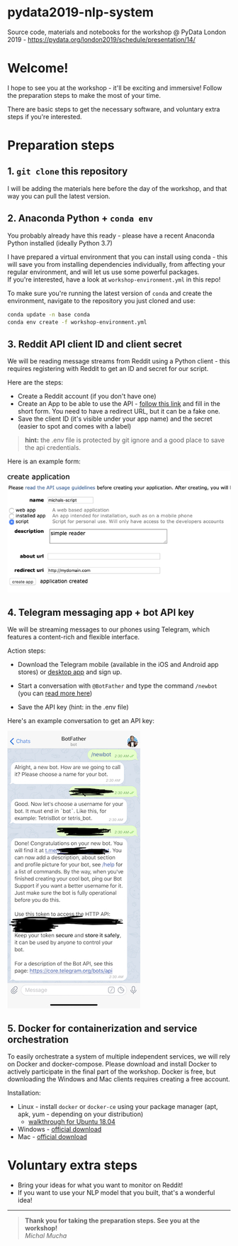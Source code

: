 # pydata2019-nlp-system
Source code, materials and notebooks for the workshop @ PyData London 2019 - https://pydata.org/london2019/schedule/presentation/14/

# Welcome!

I hope to see you at the workshop - it'll be exciting and immersive! Follow the preparation steps to make the most of your time.

There are basic steps to get the necessary software, and voluntary extra steps if you're interested.

# Preparation steps

## 1. `git clone` this repository

I will be adding the materials here before the day of the workshop, and that way you can pull the latest version.

## 2. Anaconda Python + `conda env`

You probably already have this ready - please have a recent Anaconda Python installed (ideally Python 3.7)

I have prepared a virtual environment that you can install using conda - this will save you from installing dependencies individually, from affecting your regular environment, and will let us use some powerful packages.  
If you're interested, have a look at `workshop-environment.yml` in this repo!

To make sure you're running the latest version of `conda` and create the environment, navigate to the repository you just cloned and use:
```bash
conda update -n base conda
conda env create -f workshop-environment.yml
```

## 3. Reddit API client ID and client secret

We will be reading message streams from Reddit using a Python client - this requires registering with Reddit to get an ID and secret for our script.

Here are the steps:

- Create a Reddit account (if you don't have one)
- Create an App to be able to use the API - [follow this link](https://www.reddit.com/prefs/apps) and fill in the short form. You need to have a redirect URL, but it can be a fake one.
- Save the client ID (it's visible under your app name) and the secret (easier to spot and comes with a label)

> **hint:** the .env file is protected by git ignore and a good place to save the api credentials.

Here is an example form:

![](./media/reddit-api-secret.png)

## 4. Telegram messaging app + bot API key

We will be streaming messages to our phones using Telegram, which features a content-rich and flexible interface.

Action steps:
* Download the Telegram mobile (available in the iOS and Android app stores) or [desktop app](https://desktop.telegram.org) and sign up.  

* Start a conversation with `@BotFather` and type the command `/newbot` (you can [read more here](https://core.telegram.org/bots#3-how-do-i-create-a-bot))

* Save the API key (hint: in the .env file)

Here's an example conversation to get an API key:

![](./media/telegram-api-key.jpeg)

## 5. Docker for containerization and service orchestration

To easily orchestrate a system of multiple independent services, we will rely on Docker and docker-compose. Please download and install Docker to actively participate in the final part of the workshop. Docker is free, but downloading the Windows and Mac clients requires creating a free account.

Installation:

* Linux - install `docker` or `docker-ce` using your package manager (apt, apk, yum - depending on your distribution)
    * [walkthrough for Ubuntu 18.04](https://www.digitalocean.com/community/tutorials/how-to-install-and-use-docker-on-ubuntu-18-04)
* Windows - [official download](https://hub.docker.com/editions/community/docker-ce-desktop-windows)
* Mac - [official download](https://hub.docker.com/editions/community/docker-ce-desktop-mac)

# Voluntary extra steps

- Bring your ideas for what you want to monitor on Reddit!
- If you want to use your NLP model that you built, that's a wonderful idea!

--- 
> **Thank you for taking the preparation steps. See you at the workshop!**  
> *Michal Mucha*